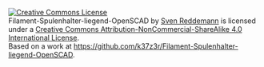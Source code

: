 <a rel="license" href="http://creativecommons.org/licenses/by-nc-sa/4.0/"><img alt="Creative Commons License" style="border-width:0" src="https://i.creativecommons.org/l/by-nc-sa/4.0/88x31.png" /></a><br /><span xmlns:dct="http://purl.org/dc/terms/" property="dct:title">Filament-Spulenhalter-liegend-OpenSCAD</span> by <a xmlns:cc="http://creativecommons.org/ns#" href="https://github.com/k37z3r" property="cc:attributionName" rel="cc:attributionURL">Sven Reddemann</a> is licensed under a <a rel="license" href="http://creativecommons.org/licenses/by-nc-sa/4.0/">Creative Commons Attribution-NonCommercial-ShareAlike 4.0 International License</a>.<br />Based on a work at <a xmlns:dct="http://purl.org/dc/terms/" href="https://github.com/k37z3r/Filament-Spulenhalter-liegend-OpenSCAD" rel="dct:source">https://github.com/k37z3r/Filament-Spulenhalter-liegend-OpenSCAD</a>.
